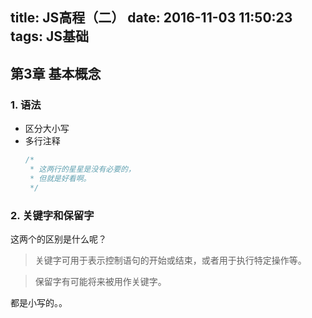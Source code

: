 title: JS高程（二）
date: 2016-11-03 11:50:23
tags: JS基础
---
## 第3章 基本概念

### 1. 语法

* 区分大小写
* 多行注释
    ``` javascript
    /*
     * 这两行的星星是没有必要的，
     * 但就是好看啊。
     */
    ```

### 2. 关键字和保留字

这两个的区别是什么呢？

> 关键字可用于表示控制语句的开始或结束，或者用于执行特定操作等。

> 保留字有可能将来被用作关键字。

都是小写的。。